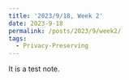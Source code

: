 ```yaml
---
title: '2023/9/18, Week 2'
date: 2023-9-18
permalink: /posts/2023/9/week2/
tags:
  - Privacy-Preserving
---
```


It is a test note.
